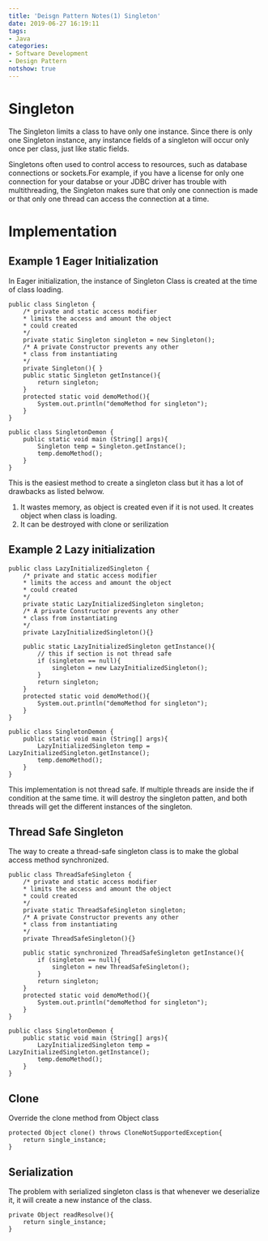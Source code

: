 ```yaml
---
title: 'Deisgn Pattern Notes(1) Singleton'
date: 2019-06-27 16:19:11
tags: 
- Java
categories: 
- Software Development
- Design Pattern
notshow: true
---
```


# Singleton
The Singleton limits a class to have only one instance. Since there is only one Singleton instance, any instance fields of a singleton will occur only once per class, just like static fields.

Singletons often used to control access to resources, such as database connections or sockets.For example, if you have a license for only one connection for your databse or your JDBC driver has trouble with multithreading, the Singleton makes sure that only one connection is made or that only one thread can access the connection at a time.

# Implementation

## Example 1 Eager Initialization

In Eager initialization, the instance of Singleton Class is created at the time of class loading. 
```
public class Singleton {
    /* private and static access modifier 
    * limits the access and amount the object 
    * could created
    */
    private static Singleton singleton = new Singleton();
    /* A private Constructor prevents any other 
    * class from instantiating
    */
    private Singleton(){ }
    public static Singleton getInstance(){
        return singleton;
    }
    protected static void demoMethod(){
        System.out.println("demoMethod for singleton");
    }
}
```

```
public class SingletonDemon {
    public static void main (String[] args){
        Singleton temp = Singleton.getInstance();
        temp.demoMethod();
    }
}
```

This is the easiest method to create a singleton class but it has a lot of drawbacks as listed belwow.
1. It wastes memory, as object is created even if it is not used. It creates object when class is loading.
2. It can be destroyed with clone or serilization


## Example 2 Lazy initialization
```
public class LazyInitializedSingleton {
    /* private and static access modifier 
    * limits the access and amount the object 
    * could created
    */
    private static LazyInitializedSingleton singleton;
    /* A private Constructor prevents any other 
    * class from instantiating
    */
    private LazyInitializedSingleton(){}

    public static LazyInitializedSingleton getInstance(){
        // this if section is not thread safe
        if (singleton == null){
            singleton = new LazyInitializedSingleton();
        }
        return singleton;
    }
    protected static void demoMethod(){
        System.out.println("demoMethod for singleton");
    }
}
```

```
public class SingletonDemon {
    public static void main (String[] args){
        LazyInitializedSingleton temp = LazyInitializedSingleton.getInstance();
        temp.demoMethod();
    }
}
```
This implementation is not thread safe. If multiple threads are inside the if condition at the same time. it will destroy the singleton patten, and both threads will get the different instances of the singleton.

## Thread Safe Singleton
The way to create a thread-safe singleton class is to make the global access method synchronized.

```
public class ThreadSafeSingleton {
    /* private and static access modifier 
    * limits the access and amount the object 
    * could created
    */
    private static ThreadSafeSingleton singleton;
    /* A private Constructor prevents any other 
    * class from instantiating
    */
    private ThreadSafeSingleton(){}

    public static synchronized ThreadSafeSingleton getInstance(){
        if (singleton == null){
            singleton = new ThreadSafeSingleton();
        }
        return singleton;
    }
    protected static void demoMethod(){
        System.out.println("demoMethod for singleton");
    }
}
```

```
public class SingletonDemon {
    public static void main (String[] args){
        LazyInitializedSingleton temp = LazyInitializedSingleton.getInstance();
        temp.demoMethod();
    }
}
```

## Clone
Override the clone method from Object class

```
protected Object clone() throws CloneNotSupportedException{
    return single_instance;
}
```

## Serialization
The problem with serialized singleton class is that whenever we deserialize it, it will create a new instance of the class.

```
private Object readResolve(){
    return single_instance;
}
```




